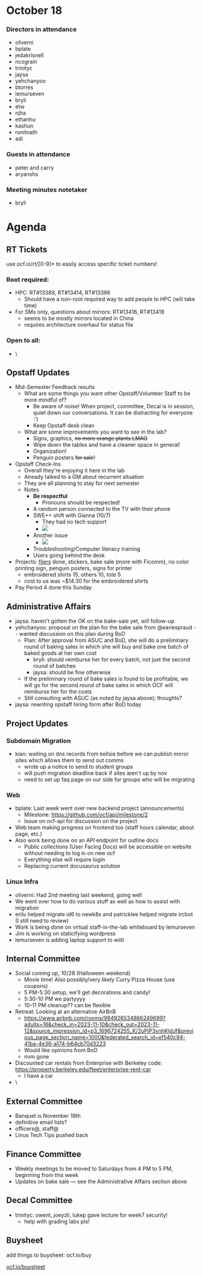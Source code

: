 # October 18

### Directors in attendance

* oliverni
* bplate
* jedakrisnell
* ncograin
* trinityc
* jaysa
* yehchanyoo
* btorres
* lemurseven
* bryli
* etw
* njha
* ethanhu
* kashun
* ronitnath
* adi

### Guests in attendance

* peter and carry
* aryanshs

### Meeting minutes notetaker

* bryli


# Agenda

## RT Tickets

use ocf.io/rt/\[0-9\]\* to easily access specific ticket numbers!

### __Root required:__

* HPC: RT#13389, RT#13414, RT#13396
  * Should have a non-root required way to add people to HPC (will take time)
* For SMs only, questions about mirrors: RT#13416, RT#13419
  * seems to be mostly mirrors located in China
  * requires architecture overhaul for status file

### __Open to all:__

* \

## Opstaff Updates

* Mid-Semester Feedback results
  * What are some things you want other Opstaff/Volunteer Staff to be more mindful of?
    * Be aware of noise! When project, committee, Decal is in session, quiet down our conversations. It can be distracting for everyone :')
    * Keep Opstaff desk clean
  * What are some improvements you want to see in the lab?
    * Signs, graphics, ~~no more orange plants LMAO~~
    * Wipe down the tables and have a cleaner space in general! 
    * Organization!
    * Penguin posters ~~for sale~~!
* Opstaff Check-Ins
  * Overall they're enjoying it here in the lab
  * Already talked to a GM about recurrent situation
  * They are all planning to stay for next semester 
  * Notes
    * **Be respectful**
      * Pronouns should be respected!
    * A random person connected to the TV with their phone
    * SWE++ shift with Gianna (10/7)
      * They had no tech support
      * ![](attachments/f9e53b44-b03f-4481-9df1-86ad45a22a1a.png)
    * Another issue
      * ![](attachments/7190161f-ca6d-49b5-9b1d-4c5cf91d9363.png)
    * Troubleshooting/Computer literacy training
    * Users going behind the desk
* Projects: [fliers](https://drive.google.com/drive/folders/1EFbHKODF8L6DKdE9b-0nmu3YZTM2G0Nu?usp=share_link) done, stickers, bake sale (more with Ficomm), no color printing sign, penguin posters, signs for printer
  * embroidered shirts 15, others 10, tote 5
  * cost to us was \~$14.30 for the embroidered shirts
* Pay Period 4 done this Sunday

## Administrative Affairs

* jaysa: haven't gotten the OK on the bake-sale yet, will follow-up
* yehchanyoo: proposal on the plan for the bake sale from @eariespraud -- wanted discussion on this plan during BoD 
  * Plan: After approval from ASUC and BoD, she will do a preliminary round of baking sales in which she will buy and bake one batch of baked goods at her own cost
    * bryli: should reimburse her for every batch, not just the second round of batches
    * jaysa: should be fine otherwise
  * If the preliminary round of bake sales is found to be profitable, we will go for the second round of bake sales in which OCF will reimburse her for the costs
  * Still consulting with ASUC (as noted by jaysa above); thoughts?
* jaysa: rewriting opstaff hiring form after BoD today

## Project Updates

### Subdomain Migration

* kian: waiting on dns records from kellsie before we can publish mirror sites which allows them to send out comms
  * wrote up a notice to send to student groups
  * will push migration deadline back if sites aren't up by nov
  * need to set up faq page on our side for groups who will be migrating

### Web

* bplate: Last week went over new backend project (announcements)
  * Milestone: <https://github.com/ocf/api/milestone/2>
  * Issue on ocf-api for discussion on the project
* Web team making progress on frontend too (staff hours calendar, about page, etc.)
* Also work being done on an API endpoint for outline docs
  * Public collections (User Facing Docs) will be accessible on website without needing to log in on new ocf
  * Everything else will require login
  * Replacing current docusaurus solution

### Linux Infra

* oliverni: Had 2nd meeting last weekend, going well
* We went over how to do various stuff as well as how to assist with migration
* erilu helped migrate id6 to newk8s and patricklee helped migrate ircbot (I still need to review)
* Work is being done on virtual staff-in-the-lab whiteboard by lemurseven
* Jim is working on staticifying wordpress
* lemurseven is adding laptop support to wiitl

## Internal Committee

* Social coming up, 10/28 (Halloween weekend)
  * Movie time! Also possibly/very likely Curry Pizza House (use coupons)
  * 5 PM-5:30 setup, we'll get decorations and candy!
  * 5:30-10 PM we partyyyy
  * 10-11 PM cleanup?? can be flexible
* Retreat: Looking at an alternative AirBnB
  * <https://www.airbnb.com/rooms/994926534866249699?adults=16&check_in=2023-11-10&check_out=2023-11-12&source_impression_id=p3_1696724255_K/2uPiP3xnhKIdJf&previous_page_section_name=1000&federated_search_id=ef540c94-41ba-4e36-a174-b64cb70d3223>
  * Would like opinions from BoD
  * nvm gone
* Discounted car rentals from Enterprise with Berkeley code: <https://property.berkeley.edu/fleet/enterprise-rent-car>
  * I have a car
* \

## External Committee

* Banquet is November 18th
* definitive email lists?
* officers@, staff@
* Linus Tech Tips pushed back

## Finance Committee

* Weekly meetings to be moved to Saturdays from 4 PM to 5 PM, beginning from this week
* Updates on bake sale — see the Administrative Affairs section above

## Decal Committee

* trinityc: owent, joeyzli, lukep gave lecture for week7 security!
  * help with grading labs pls!

## Buysheet

add things to buysheet: ocf.io/buy

[ocf.io/buysheet](https://ocf.io/buysheet)
